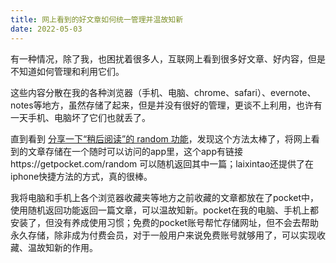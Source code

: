 ```yaml
---
title: 网上看到的好文章如何统一管理并温故知新 
date: 2022-05-03
---
```

有一种情况，除了我，也困扰着很多人，互联网上看到很多好文章、好内容，但是不知道如何管理和利用它们。

这些内容分散在我的各种浏览器（手机、电脑、chrome、safari）、evernote、notes等地方，虽然存储了起来，但是并没有很好的管理，更谈不上利用，也许有一天手机、电脑坏了它们也就丢了。

直到看到 [分享一下“稍后阅读”的 random 功能](https://www.kawabangga.com/posts/4663)，发现这个方法太棒了，将网上看到的文章存储在一个随时可以访问的app里，这个app有链接https://getpocket.com/random 可以随机返回其中一篇；laixintao还提供了在iphone快捷方法的方式，真的很棒。

我将电脑和手机上各个浏览器收藏夹等地方之前收藏的文章都放在了pocket中，使用随机返回功能返回一篇文章，可以温故知新。pocket在我的电脑、手机上都安装了，但没有养成使用习惯；免费的pocket账号帮忙存储网址，但不会去帮助永久存储，除非成为付费会员，对于一般用户来说免费账号就够用了，可以实现收藏、温故知新的作用。
